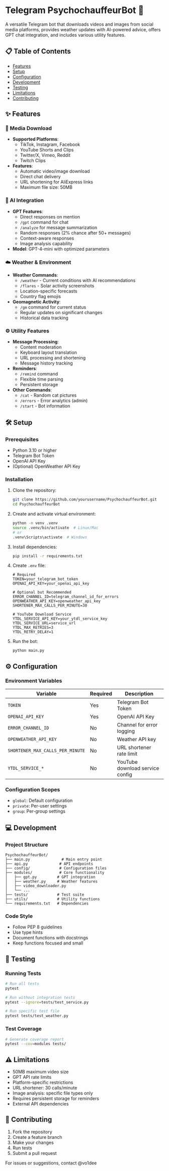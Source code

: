 # Telegram PsychochauffeurBot 🤖

A versatile Telegram bot that downloads videos and images from social media platforms, provides weather updates with AI-powered advice, offers GPT chat integration, and includes various utility features.

## 📋 Table of Contents
- [Features](#-features)
- [Setup](#-setup)
- [Configuration](#-configuration)
- [Development](#-development)
- [Testing](#-testing)
- [Limitations](#-limitations)
- [Contributing](#-contributing)

## ✨ Features

### 🎥 Media Download
- **Supported Platforms**:
  - TikTok, Instagram, Facebook
  - YouTube Shorts and Clips
  - Twitter/X, Vimeo, Reddit
  - Twitch Clips
- **Features**:
  - Automatic video/image download
  - Direct chat delivery
  - URL shortening for AliExpress links
  - Maximum file size: 50MB

### 🤖 AI Integration
- **GPT Features**:
  - Direct responses on mention
  - `/gpt` command for chat
  - `/analyze` for message summarization
  - Random responses (2% chance after 50+ messages)
  - Context-aware responses
  - Image analysis capability
- **Model**: GPT-4-mini with optimized parameters

### ☁️ Weather & Environment
- **Weather Commands**:
  - `/weather` - Current conditions with AI recommendations
  - `/flares` - Solar activity screenshots
  - Location-specific forecasts
  - Country flag emojis
- **Geomagnetic Activity**:
  - `/gm` command for current status
  - Regular updates on significant changes
  - Historical data tracking

### ⚙️ Utility Features
- **Message Processing**:
  - Content moderation
  - Keyboard layout translation
  - URL processing and shortening
  - Message history tracking
- **Reminders**:
  - `/remind` command
  - Flexible time parsing
  - Persistent storage
- **Other Commands**:
  - `/cat` - Random cat pictures
  - `/errors` - Error analytics (admin)
  - `/start` - Bot information

## 🛠 Setup

### Prerequisites
- Python 3.10 or higher
- Telegram Bot Token
- OpenAI API Key
- (Optional) OpenWeather API Key

### Installation
1. Clone the repository:
   ```bash
   git clone https://github.com/yourusername/PsychochauffeurBot.git
   cd PsychochauffeurBot
   ```

2. Create and activate virtual environment:
   ```bash
   python -m venv .venv
   source .venv/bin/activate  # Linux/Mac
   # or
   .venv\Scripts\activate  # Windows
   ```

3. Install dependencies:
   ```bash
   pip install -r requirements.txt
   ```

4. Create `.env` file:
   ```env
   # Required
   TOKEN=your_telegram_bot_token
   OPENAI_API_KEY=your_openai_api_key

   # Optional but Recommended
   ERROR_CHANNEL_ID=telegram_channel_id_for_errors
   OPENWEATHER_API_KEY=openweather_api_key
   SHORTENER_MAX_CALLS_PER_MINUTE=30

   # YouTube Download Service
   YTDL_SERVICE_API_KEY=your_ytdl_service_key
   YTDL_SERVICE_URL=service_url
   YTDL_MAX_RETRIES=3
   YTDL_RETRY_DELAY=1
   ```

5. Run the bot:
   ```bash
   python main.py
   ```

## ⚙️ Configuration

### Environment Variables
| Variable | Required | Description |
|----------|----------|-------------|
| `TOKEN` | Yes | Telegram Bot Token |
| `OPENAI_API_KEY` | Yes | OpenAI API Key |
| `ERROR_CHANNEL_ID` | No | Channel for error logging |
| `OPENWEATHER_API_KEY` | No | Weather API key |
| `SHORTENER_MAX_CALLS_PER_MINUTE` | No | URL shortener rate limit |
| `YTDL_SERVICE_*` | No | YouTube download service config |

### Configuration Scopes
- `global`: Default configuration
- `private`: Per-user settings
- `group`: Per-group settings

## 💻 Development

### Project Structure
```
PsychochauffeurBot/
├── main.py              # Main entry point
├── api.py              # API endpoints
├── config/             # Configuration files
├── modules/            # Core functionality
│   ├── gpt.py         # GPT integration
│   ├── weather.py     # Weather features
│   ├── video_downloader.py
│   └── ...
├── tests/             # Test suite
├── utils/             # Utility functions
└── requirements.txt   # Dependencies
```

### Code Style
- Follow PEP 8 guidelines
- Use type hints
- Document functions with docstrings
- Keep functions focused and small

## 🧪 Testing

### Running Tests
```bash
# Run all tests
pytest

# Run without integration tests
pytest --ignore=tests/test_service.py

# Run specific test file
pytest tests/test_weather.py
```

### Test Coverage
```bash
# Generate coverage report
pytest --cov=modules tests/
```

## ⚠️ Limitations
- 50MB maximum video size
- GPT API rate limits
- Platform-specific restrictions
- URL shortener: 30 calls/minute
- Image analysis: specific file types only
- Requires persistent storage for reminders
- External API dependencies

## 🤝 Contributing
1. Fork the repository
2. Create a feature branch
3. Make your changes
4. Run tests
5. Submit a pull request

For issues or suggestions, contact @vo1dee